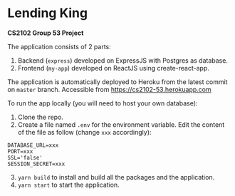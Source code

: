 # Lending King
**CS2102 Group 53 Project**

The application consists of 2 parts:
1. Backend (`express`) developed on ExpressJS with Postgres as database.
2. Frontend (`my-app`) developed on ReactJS using create-react-app.

The application is automatically deployed to Heroku from the latest commit on `master` branch.
Accessible from https://cs2102-53.herokuapp.com

To run the app locally (you will need to host your own database):
1. Clone the repo.
2. Create a file named `.env` for the environment variable. Edit the content of the file as follow (change `xxx` accordingly):
```
DATABASE_URL=xxx
PORT=xxx
SSL='false'
SESSION_SECRET=xxx
```
3. `yarn build` to install and build all the packages and the application.
4. `yarn start` to start the application.
